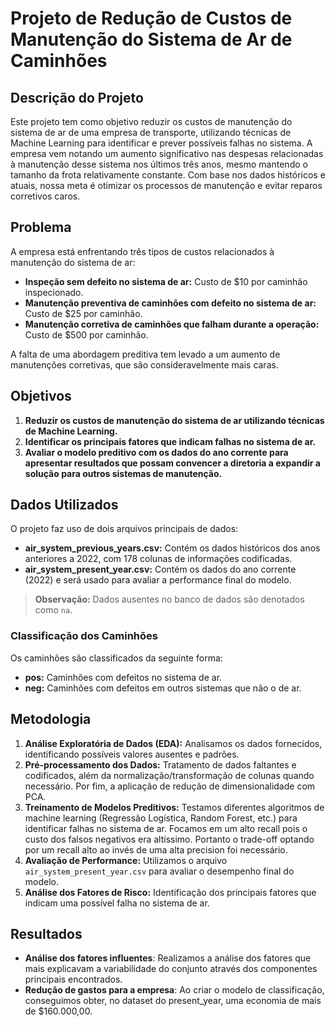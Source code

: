 # Projeto de Redução de Custos de Manutenção do Sistema de Ar de Caminhões

## Descrição do Projeto
Este projeto tem como objetivo reduzir os custos de manutenção do sistema de ar de uma empresa de transporte, utilizando técnicas de Machine Learning para identificar e prever possíveis falhas no sistema. A empresa vem notando um aumento significativo nas despesas relacionadas à manutenção desse sistema nos últimos três anos, mesmo mantendo o tamanho da frota relativamente constante. Com base nos dados históricos e atuais, nossa meta é otimizar os processos de manutenção e evitar reparos corretivos caros.

## Problema
A empresa está enfrentando três tipos de custos relacionados à manutenção do sistema de ar:
- **Inspeção sem defeito no sistema de ar:** Custo de $10 por caminhão inspecionado.
- **Manutenção preventiva de caminhões com defeito no sistema de ar:** Custo de $25 por caminhão.
- **Manutenção corretiva de caminhões que falham durante a operação:** Custo de $500 por caminhão.

A falta de uma abordagem preditiva tem levado a um aumento de manutenções corretivas, que são consideravelmente mais caras. 

## Objetivos
1. **Reduzir os custos de manutenção do sistema de ar utilizando técnicas de Machine Learning.**
2. **Identificar os principais fatores que indicam falhas no sistema de ar.**
3. **Avaliar o modelo preditivo com os dados do ano corrente para apresentar resultados que possam convencer a diretoria a expandir a solução para outros sistemas de manutenção.**

## Dados Utilizados
O projeto faz uso de dois arquivos principais de dados:
- **air_system_previous_years.csv:** Contém os dados históricos dos anos anteriores a 2022, com 178 colunas de informações codificadas.
- **air_system_present_year.csv:** Contém os dados do ano corrente (2022) e será usado para avaliar a performance final do modelo.
  
> **Observação:** Dados ausentes no banco de dados são denotados como `na`.

### Classificação dos Caminhões
Os caminhões são classificados da seguinte forma:
- **pos:** Caminhões com defeitos no sistema de ar.
- **neg:** Caminhões com defeitos em outros sistemas que não o de ar.

## Metodologia
1. **Análise Exploratória de Dados (EDA):** Analisamos os dados fornecidos, identificando possíveis valores ausentes e padrões.
2. **Pré-processamento dos Dados:** Tratamento de dados faltantes e codificados, além da normalização/transformação de colunas quando necessário. Por fim, a aplicação de redução de dimensionalidade com PCA.
3. **Treinamento de Modelos Preditivos:** Testamos diferentes algoritmos de machine learning (Regressão Logística, Random Forest, etc.) para identificar falhas no sistema de ar. Focamos em um alto recall pois o custo dos falsos negativos era altíssimo. Portanto o trade-off optando por um recall alto ao invés de uma alta precision foi necessário.
4. **Avaliação de Performance:** Utilizamos o arquivo `air_system_present_year.csv` para avaliar o desempenho final do modelo.
5. **Análise dos Fatores de Risco:** Identificação dos principais fatores que indicam uma possível falha no sistema de ar.

## Resultados
- **Análise dos fatores influentes**: Realizamos a análise dos fatores que mais explicavam a variabilidade do conjunto através dos componentes principais encontrados.
- **Redução de gastos para a empresa**: Ao criar o modelo de classificação, conseguimos obter, no dataset do present_year, uma economia de mais de $160.000,00.
